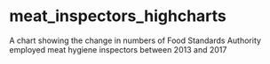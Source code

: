 # meat_inspectors_highcharts
A chart showing the change in numbers of Food Standards Authority employed meat hygiene inspectors between 2013 and 2017
